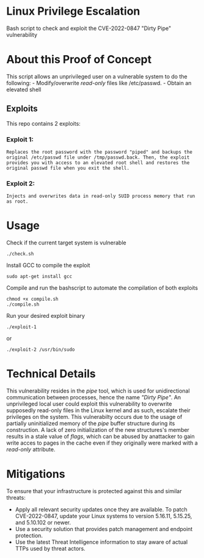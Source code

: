 # Linux Privilege Escalation
Bash script to check and exploit the CVE-2022-0847 "Dirty Pipe" vulnerability

# About this Proof of Concept
This script allows an unprivileged user on a vulnerable system to do the following:
    - Modify/overwrite *read-only* files like /etc/passwd.
    - Obtain an elevated shell

## Exploits
This repo contains 2 exploits:
### Exploit 1: 
    Replaces the root password with the password "piped" and backups the original /etc/passwd file under /tmp/passwd.back. Then, the exploit provides you with access to an elevated root shell and restores the original passwd file when you exit the shell.
### Exploit 2:
    Injects and overwrites data in read-only SUID process memory that run as root.

# Usage

Check if the current target system is vulnerable
```
./check.sh
```
Install GCC to compile the exploit
```
sudo apt-get install gcc
```
Compile and run the bashscript to automate the compilation of both exploits
```
chmod +x compile.sh
./compile.sh
```
Run your desired exploit binary
```
./exploit-1
```
or
```
./exploit-2 /usr/bin/sudo
```


# Technical Details
This vulnerability resides in the *pipe* tool, which is used for unidirectional communication between processes, hence the name *"Dirty Pipe"*. 
An unprivileged local user could exploit this vulnerability to overwrite supposedly read-only files in the Linux kernel and as such, escalate their privileges on the system. 
This vulnerabilty occurs due to the usage of partially uninitialized memory of the *pipe* buffer structure during its construction. A lack of zero initialization of the new structures's member results in a stale value of *flags*, which can be abused by anattacker to gain write acces to pages in the cache even if they originally were marked with a *read-only* attribute. 

# Mitigations
To ensure that your infrastructure is protected against this and similar threats:
- Apply all relevant security updates once they are available. To patch CVE-2022-0847, update your Linux systems to version 5.16.11, 5.15.25, and 5.10.102 or newer. 
- Use a security solution that provides patch management and endpoint protection.
- Use the latest Threat Intelligence information to stay aware of actual TTPs used by threat actors. 